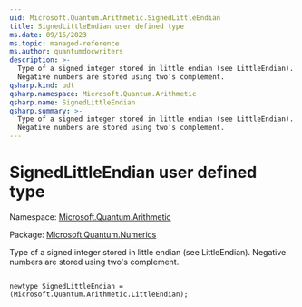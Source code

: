 ```yaml
---
uid: Microsoft.Quantum.Arithmetic.SignedLittleEndian
title: SignedLittleEndian user defined type
ms.date: 09/15/2023
ms.topic: managed-reference
ms.author: quantumdocwriters
description: >-
  Type of a signed integer stored in little endian (see LittleEndian).
  Negative numbers are stored using two's complement.
qsharp.kind: udt
qsharp.namespace: Microsoft.Quantum.Arithmetic
qsharp.name: SignedLittleEndian
qsharp.summary: >-
  Type of a signed integer stored in little endian (see LittleEndian).
  Negative numbers are stored using two's complement.
---
```


# SignedLittleEndian user defined type

Namespace: [Microsoft.Quantum.Arithmetic](xref:Microsoft.Quantum.Arithmetic)

Package: [Microsoft.Quantum.Numerics](https://nuget.org/packages/Microsoft.Quantum.Numerics)


Type of a signed integer stored in little endian (see LittleEndian).Negative numbers are stored using two's complement.

```qsharp

newtype SignedLittleEndian = (Microsoft.Quantum.Arithmetic.LittleEndian);
```

